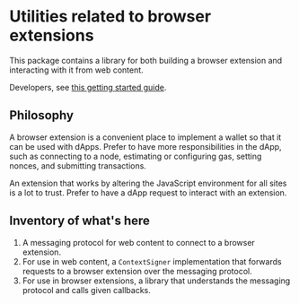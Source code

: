 # Utilities related to browser extensions

This package contains a library for both building a browser extension and
interacting with it from web content.

Developers, see [this getting started guide](docs/getting-started.md).

## Philosophy

A browser extension is a convenient place to implement a wallet so that it can
be used with dApps.
Prefer to have more responsibilities in the dApp, such as connecting to a
node, estimating or configuring gas, setting nonces, and submitting
transactions.

An extension that works by altering the JavaScript environment for all sites
is a lot to trust.
Prefer to have a dApp request to interact with an extension.

## Inventory of what's here

1. A messaging protocol for web content to connect to a browser extension.
1. For use in web content, a `ContextSigner` implementation that forwards
   requests to a browser extension over the messaging protocol.
1. For use in browser extensions, a library that understands the messaging
   protocol and calls given callbacks.
